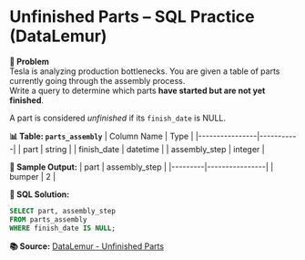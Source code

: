 # Unfinished Parts – SQL Practice (DataLemur)

**📝 Problem**  
Tesla is analyzing production bottlenecks. You are given a table of parts currently going through the assembly process.  
Write a query to determine which parts **have started but are not yet finished**.  

A part is considered *unfinished* if its `finish_date` is NULL.

**📊 Table: `parts_assembly`**
| Column Name    | Type      |
|----------------|-----------|
| part           | string    |
| finish_date    | datetime  |
| assembly_step  | integer   |

**🧠 Sample Output:**
| part    | assembly_step |
|---------|----------------|
| bumper  | 2              |

**📌 SQL Solution:**
```sql
SELECT part, assembly_step 
FROM parts_assembly
WHERE finish_date IS NULL;
```

**📚 Source:** [DataLemur - Unfinished Parts](https://datalemur.com/questions/unfinished-parts)
